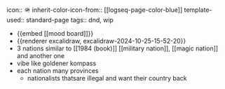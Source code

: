 icon:: 🪖
inherit-color-icon-from:: [[logseq-page-color-blue]]
template-used:: standard-page
tags:: dnd, wip

- {{embed [[mood board]]}}
- {{renderer excalidraw, excalidraw-2024-10-25-15-52-20}}
- 3 nations similar to [[1984 (book)]] [[military nation]], [[magic nation]] and another one
- vibe like goldener kompass
- each nation many provinces
	- nationalists thatsare illegal and want their country back